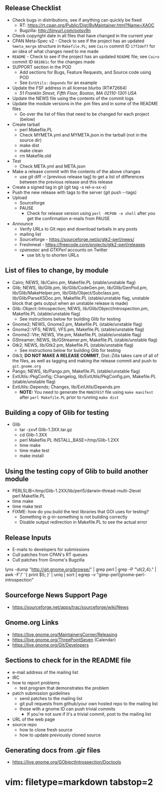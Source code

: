 ## Release Checklist ##
- Check bugs in distributions, see if anything can quickly be fixed
  - RT: https://rt.cpan.org/Public/Dist/ByMaintainer.html?Name=XAOC
  - Bugzilla: http://tinyurl.com/ootsv9n
- Check copyright date in all files that have changed in the current year
- CPAN Meta-Spec v2 - Check to see if the project has an updated `%meta_merge`
  structure in `Makefile.PL`; see `Cairo` commit ID `17f2def7` for an idea of
  what changes need to me made
- `README` - Check to see if the project has an updated `README` file; see
  `Cairo` commit ID `081061c` for the changes made
- SUPPORT section in the POD
  - Add sections for Bugs, Feature Requests, and Source code using POD
  - See `ExtUtils::Depends` for an example
- Update the FSF address in all license blurbs (RT#72664)
  - *51 Franklin Street, Fifth Floor, Boston, MA 02110-1301  USA*
- Update the NEWS file using the contents of the commit logs 
- Update the module versions in the .pm files and in some of the README files
  - Go over the list of files that need to be changed for each project (below)
- Create tarball 
  - perl Makefile.PL
  - Check MYMETA.yml and MYMETA.json in the tarball (not in the source dir)
  - make dist
  - make clean
  - rm Makefile.old
- Test
  - Check META.yml and META.json
- Make a release commit with the contents of the above changes
  - use git diff -r [previous release tag] to get a list of differences
    between the previous release and this release
- Create a signed tag in git (git tag -s rel-x-xx-x)
- Push the new release with tags to the server (git push --tags)
- Upload
  - Sourceforge
  - PAUSE
    - Check for release version using `perl -MCPAN -e shell` after you get the
      confirmation e-mails from PAUSE
- Announce
  - Verify URLs to Git repo and download tarballs in any posts
  - mailing list
  - Sourceforge - https://sourceforge.net/p/gtk2-perl/news/
  - Freshmeat - https://freecode.com/projects/gtk2-perl/releases
  - *cpanxaoc* and *GTKPerl* accounts on Twitter
    - use bit.ly to shorten URLs

## List of files to change, by module ##
  - Cairo; NEWS, lib/Cairo.pm, Makefile.PL (stable/unstable flag)
  - Glib; NEWS, lib/Glib.pm, lib/Glib/CodeGen.pm, lib/Glib/GenPod.pm,
    lib/Glib/MakeHelper.pm, lib/Glib/Object/Subclass.pm,
    lib/Glib/ParseXSDoc.pm, Makefile.PL (stable/unstable flag, unstable block
    that gets output when an unstable release is made)
  - Glib::Object::Introspection; NEWS, lib/Glib/Object/Introspection.pm,
    Makefile.PL (stable/unstable flag)
    - See instructions below for building Glib for testing
  - Gnome2; NEWS, Gnome2.pm, Makefile.PL (stable/unstable flag)
  - Gnome2::VFS; NEWS, VFS.pm, Makefile.PL (stable/unstable flag)
  - Gnome2::Vte; NEWS, Vte.pm, Makefile.PL (stable/unstable flag)
  - GStreamer; NEWS, lib/GStreamer.pm, Makefile.PL (stable/unstable flag)
  - Gtk2; NEWS, lib/Gtk2.pm, Makefile.PL (stable/unstable flag)
    - See instructions below for building Glib for testing
  - Gtk3; **DO NOT MAKE A RELEASE COMMIT**, Dist::Zilla takes care of all of
    the files, as well as tagging and making the release commit and push to
    `git.gnome.org`
  - Pango; NEWS, lib/Pango.pm, Makefile.PL (stable/unstable flag)
  - ExtUtils::PkgConfig; Changelog, lib/ExtUtils/PkgConfig.pm,
    Makefile.PL (stable/unstable flag)
  - ExtUtils::Depends; Changes, lib/ExtUtils/Depends.pm
    - **NOTE:** You need to generate the `MANIFEST` file using `make manifest`
      after `perl Makefile.PL` prior to running `make dist`

## Building a copy of Glib for testing ##
- Glib
  - tar -zxvf Glib-1.3XX.tar.gz
  - cd Glib-1.3XX
  - perl Makefile.PL INSTALL_BASE=/tmp/Glib-1.2XX
  - time make
  - time make test
  - make install

## Using the testing copy of Glib to build another module ##
- PERL5LIB=/tmp/Glib-1.2XX/lib/perl5/darwin-thread-multi-2level \
  perl Makefile.PL
- time make
- time make test
- FIXME: how do you build the test libraries that GOI uses for testing?
  - Something in g-in-something is not building correctly
  - Disable output redirection in Makefile.PL to see the actual error

## Release Inputs ##
- E-mails to developers for submissions
- Cull patches from CPAN's RT queues
- Cull patches from Gnome's Bugzilla

lynx -dump "http://git.gnome.org/browse/" | grep perl | grep -P "\d{2,4}\." |
awk -F'/' '{ print $5; }' | uniq | sort | egrep -v
"gimp-perl|gnome-perl-introspection"

## Sourceforge News Support Page ##
- https://sourceforge.net/apps/trac/sourceforge/wiki/News

## Gnome.org Links ##
- https://live.gnome.org/MaintainersCorner/Releasing
- https://live.gnome.org/ThreePointSeven (Calendar)
- https://live.gnome.org/Git/Developers

## Sections to check for in the README file ##
- e-mail address of the mailing list
- IRC
- how to report problems
  - test program that demonstrates the problem
- patch submission guidelines
  - send patches to the mailing list
  - git pull requests from github/your own hosted repo to the mailing list
  - those with a gnome ID can push trivial commits
    - If you're not sure if it's a trivial commit, post to the mailing list
- URL of the web page
- source repo
  - how to clone fresh source
  - how to update previously cloned source

## Generating docs from .gir files ##
- https://live.gnome.org/GObjectIntrospection/Doctools

# vim: filetype=markdown tabstop=2
